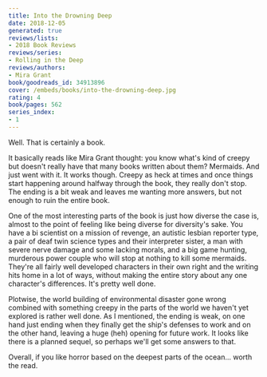 ```yaml
---
title: Into the Drowning Deep
date: 2018-12-05
generated: true
reviews/lists:
- 2018 Book Reviews
reviews/series:
- Rolling in the Deep
reviews/authors:
- Mira Grant
book/goodreads_id: 34913896
cover: /embeds/books/into-the-drowning-deep.jpg
rating: 4
book/pages: 562
series_index:
- 1
---
```

Well. That is certainly a book.  

It basically reads like Mira Grant thought: you know what's kind of creepy but doesn't really have that many books written about them? Mermaids. And just went with it. It works though. Creepy as heck at times and once things start happening around halfway through the book, they really don't stop. The ending is a bit weak and leaves me wanting more answers, but not enough to ruin the entire book.  

<!--more-->

One of the most interesting parts of the book is just how diverse the case is, almost to the point of feeling like being diverse for diversity's sake. You have a bi scientist on a mission of revenge, an autistic lesbian reporter type, a pair of deaf twin science types and their interpreter sister, a man with severe nerve damage and some lacking morals, and a big game hunting, murderous power couple who will stop at nothing to kill some mermaids. They're all fairly well developed characters in their own right and the writing hits home in a lot of ways, without making the entire story about any one character's differences. It's pretty well done.  

Plotwise, the world building of environmental disaster gone wrong combined with something creepy in the parts of the world we haven't yet explored is rather well done. As I mentioned, the ending is weak, on one hand just ending when they finally get the ship's defenses to work and on the other hand, leaving a huge (heh) opening for future work. It looks like there is a planned sequel, so perhaps we'll get some answers to that.  

Overall, if you like horror based on the deepest parts of the ocean... worth the read.